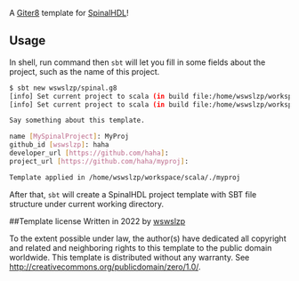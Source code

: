 A [Giter8][g8] template for [SpinalHDL][spinal]!

## Usage

In shell, run command
then `sbt` will let you fill in some fields about the project, such as the name 
of this project.
```bash
$ sbt new wswslzp/spinal.g8
[info] Set current project to scala (in build file:/home/wswslzp/workspace/scala/)
[info] Set current project to scala (in build file:/home/wswslzp/workspace/scala/)

Say something about this template.

name [MySpinalProject]: MyProj
github_id [wswslzp]: haha
developer_url [https://github.com/haha]:
project_url [https://github.com/haha/myproj]:

Template applied in /home/wswslzp/workspace/scala/./myproj
```

After that, `sbt` will create a SpinalHDL project template with SBT file structure
under current working directory.

##Template license
Written in 2022 by [wswslzp][me] <AUTHOR E-MAIL ADDRESS>

To the extent possible under law, the author(s) have dedicated all copyright and related
and neighboring rights to this template to the public domain worldwide.
This template is distributed without any warranty. See <http://creativecommons.org/publicdomain/zero/1.0/>.

[g8]: http://www.foundweekends.org/giter8/
[spinal]: https://github.com/SpinalHDL/SpinalHDL
[me]: https://github.com/wswslzp
